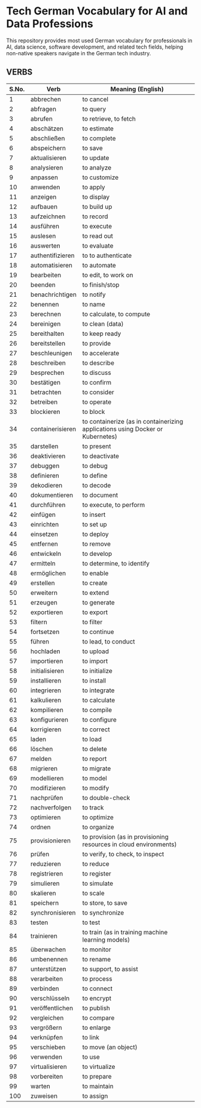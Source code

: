 # Tech German Vocabulary for AI and Data Professions

This repository provides most used German vocabulary for professionals in AI, data science, software development, and related tech fields, helping non-native speakers navigate in the German tech industry.

## VERBS

| **S.No.** | **Verb**           | **Meaning (English)**        |
| --------- | ------------------ | ---------------------------- |
| 1   | abbrechen        | to cancel                            |
| 2   | abfragen         | to query                             |
| 3   | abrufen          | to retrieve, to fetch                |
| 4   | abschätzen       | to estimate                          |
| 5   | abschließen      | to complete                          |
| 6   | abspeichern      | to save                              |
| 7   | aktualisieren    | to update                            |
| 8   | analysieren      | to analyze                           |
| 9   | anpassen         | to customize                         |
| 10  | anwenden         | to apply                             |
| 11  | anzeigen         | to display                           |
| 12  | aufbauen         | to build up                          |
| 13  | aufzeichnen      | to record                            |
| 14  | ausführen        | to execute                           |
| 15  | auslesen         | to read out                          |
| 16  | auswerten        | to evaluate                          |
| 17  | authentifizieren | to  to authenticate                  |
| 18  | automatisieren   | to automate                          |
| 19  | bearbeiten       | to edit, to work on                  |
| 20  | beenden          | to finish/stop                       |
| 21  | benachrichtigen  | to notify                            |
| 22  | benennen         | to name                              |
| 23  | berechnen        | to calculate, to compute             |
| 24  | bereinigen       | to clean (data)                      |
| 25  | bereithalten     | to keep ready                        |
| 26  | bereitstellen    | to provide                           |
| 27  | beschleunigen    | to accelerate                        |
| 28  | beschreiben      | to describe                          |
| 29  | besprechen       | to discuss                           |
| 30  | bestätigen       | to confirm                           |
| 31  | betrachten       | to consider                          |
| 32  | betreiben        | to operate                           |
| 33  | blockieren       | to block                             |
| 34  | containerisieren | to containerize (as in containerizing applications using Docker or Kubernetes)|
| 35  | darstellen       | to present                           |
| 36  | deaktivieren     | to deactivate                        |
| 37  | debuggen         | to debug                             |
| 38  | definieren       | to define                            |
| 39  | dekodieren       | to decode                            |
| 40  | dokumentieren    | to document                          |
| 41  | durchführen      | to execute, to perform               |
| 42  | einfügen         | to insert                            |
| 43  | einrichten       | to set up                            |
| 44  | einsetzen        | to deploy                            |
| 45  | entfernen        | to remove                            |
| 46  | entwickeln       | to develop                           |
| 47  | ermitteln        | to determine, to identify            |
| 48  | ermöglichen      | to enable                            |
| 49  | erstellen        | to create                            |
| 50  | erweitern        | to extend                            |
| 51  | erzeugen         | to generate                          |
| 52  | exportieren      | to export                            |
| 53  | filtern          | to filter                            |
| 54  | fortsetzen       | to continue                          |
| 55  | führen           | to lead, to conduct                  |
| 56  | hochladen        | to upload                            |
| 57  | importieren      | to import                            |
| 58  | initialisieren   | to initialize                        |
| 59  | installieren     | to install                           |
| 60  | integrieren      | to integrate                         |
| 61  | kalkulieren      | to calculate                         |
| 62  | kompilieren      | to compile                           |
| 63  | konfigurieren    | to configure                         |
| 64  | korrigieren      | to correct                           |
| 65  | laden            | to load                              |
| 66  | löschen          | to delete                            |
| 67  | melden           | to report                            |
| 68  | migrieren        | to migrate                           |
| 69  | modellieren      | to model                             |
| 70  | modifizieren     | to modify                            |
| 71  | nachprüfen       | to double-check                      |
| 72  | nachverfolgen    | to track                             |
| 73  | optimieren       | to optimize                          |
| 74  | ordnen           | to organize                          |
| 75  | provisionieren   | to provision (as in provisioning resources in cloud environments)|
| 76  | prüfen           | to verify, to check, to inspect      |
| 77  | reduzieren       | to reduce                            |
| 78  | registrieren     | to register                          |
| 79  | simulieren       | to simulate                          |
| 80  | skalieren        | to scale                             |
| 81  | speichern        | to store, to save                    |
| 82  | synchronisieren  | to synchronize                       |
| 83  | testen           | to test                              |
| 84  | trainieren       | to train (as in training machine learning models)|
| 85  | überwachen       | to monitor                           |
| 86  | umbenennen       | to rename                            |
| 87  | unterstützen     | to support, to assist                |
| 88  | verarbeiten      | to process                           |
| 89  | verbinden        | to connect                           |
| 90  | verschlüsseln    | to encrypt                           |
| 91  | veröffentlichen  | to publish                           |
| 92  | vergleichen      | to compare                           |
| 93  | vergrößern       | to enlarge                           |
| 94  | verknüpfen       | to link                              |
| 95  | verschieben      | to move (an object)                  |
| 96  | verwenden        | to use                               |
| 97  | virtualisieren   | to virtualize                        |
| 98  | vorbereiten      | to prepare                           |
| 99  | warten           | to maintain                          |
| 100 | zuweisen         | to assign                            |
